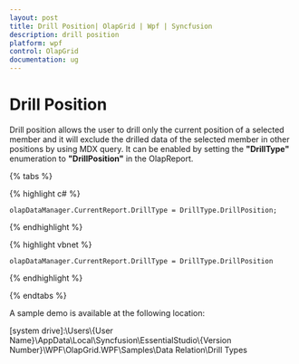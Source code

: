 ```yaml
---
layout: post
title: Drill Position| OlapGrid | Wpf | Syncfusion
description: drill position
platform: wpf
control: OlapGrid
documentation: ug
---
```


# Drill Position

Drill position allows the user to drill only the current position of a selected member and it will exclude the drilled data of the selected member in other positions by using MDX query. It can be enabled by setting the **"DrillType"** enumeration to **"DrillPosition"** in the OlapReport.

{% tabs %}

{% highlight c# %}

    olapDataManager.CurrentReport.DrillType = DrillType.DrillPosition;

{% endhighlight %}

{% highlight vbnet %}

    olapDataManager.CurrentReport.DrillType = DrillType.DrillPosition

{% endhighlight %}

{% endtabs %}

A sample demo is available at the following location:

[system drive]:\Users\\{User Name}\AppData\Local\Syncfusion\EssentialStudio\\{Version Number}\WPF\OlapGrid.WPF\Samples\Data Relation\Drill Types





